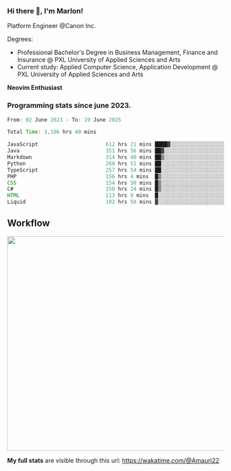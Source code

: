 
### Hi there 👋, I'm Marlon!

Platform Engineer @Canon Inc.

Degrees: 
- Professional Bachelor's Degree in Business Management, Finance and Insurance @ PXL University of Applied Sciences and Arts
- Current study: Applied Computer Science, Application Development @ PXL University of Applied Sciences and Arts

**Neovim Enthusiast**

### Programming stats since june 2023.
<!--START_SECTION:waka-->

```java
From: 02 June 2023 - To: 19 June 2025

Total Time: 3,106 hrs 40 mins

JavaScript                      612 hrs 21 mins ████▓░░░░░░░░░░░░░░░░░░░░   19.28 %
Java                            351 hrs 56 mins ██▓░░░░░░░░░░░░░░░░░░░░░░   11.08 %
Markdown                        314 hrs 40 mins ██▒░░░░░░░░░░░░░░░░░░░░░░   09.91 %
Python                          268 hrs 51 mins ██░░░░░░░░░░░░░░░░░░░░░░░   08.46 %
TypeScript                      257 hrs 54 mins ██░░░░░░░░░░░░░░░░░░░░░░░   08.12 %
PHP                             156 hrs 4 mins  █▒░░░░░░░░░░░░░░░░░░░░░░░   04.91 %
CSS                             154 hrs 50 mins █▒░░░░░░░░░░░░░░░░░░░░░░░   04.87 %
C#                              150 hrs 24 mins █▒░░░░░░░░░░░░░░░░░░░░░░░   04.73 %
HTML                            113 hrs 8 mins  █░░░░░░░░░░░░░░░░░░░░░░░░   03.56 %
Liquid                          102 hrs 58 mins ▓░░░░░░░░░░░░░░░░░░░░░░░░   03.24 %
```

<!--END_SECTION:waka-->

## Workflow
<a href="https://wakatime.com"><img width="750" height="500" src="https://wakatime.com/share/@Amauri22/c9755ad7-b574-44e4-a9ee-ddb3582724ea.png" /></a>

**My full stats** are visible through this url: https://wakatime.com/@Amauri22
